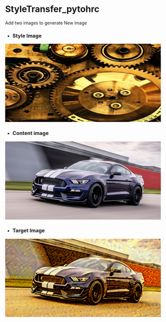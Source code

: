 # StyleTransfer_pytohrc
Add two images to generate New image

* <h3> Style Image </h3>
![alt text](https://github.com/gourav1996/StyleTransfer_pytohrc/blob/master/gear1.jpg?raw=true)

* <h3> Content image </h3>
![alt text](https://github.com/gourav1996/StyleTransfer_pytohrc/blob/master/car.jpeg?raw=true)

* <h3> Target Image </h3>
![alt text](https://github.com/gourav1996/StyleTransfer_pytohrc/blob/master/target.png?raw=true)
